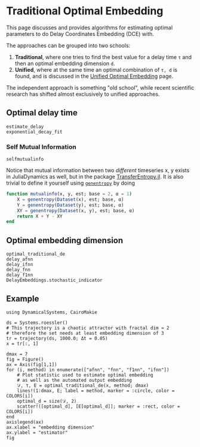 # Traditional Optimal Embedding
This page discusses and provides algorithms for estimating optimal parameters to do Delay Coordinates Embedding (DCE) with.

The approaches can be grouped into two schools:
1. **Traditional**, where one tries to find the best value for a delay time `τ` and then an optimal embedding dimension `d`.
2. **Unified**, where at the same time an optimal combination of `τ, d` is found, and is discussed in the [Unified Optimal Embedding](@ref) page.

The independent approach is something "old school", while recent scientific research has shifted almost exclusively to unified approaches.

## Optimal delay time
```@docs
estimate_delay
exponential_decay_fit
```
### Self Mutual Information

```@docs
selfmutualinfo
```

Notice that mutual information between two *different* timeseries x, y exists in JuliaDynamics as well, but in the package [TransferEntropy.jl](https://github.com/JuliaDynamics/TransferEntropy.jl).
It is also trivial to define it yourself using [`genentropy`](@ref) by doing

```julia
function mutualinfo(x, y, est; base = 2, α = 1)
    X = genentropy(Dataset(x), est; base, α)
    Y = genentropy(Dataset(y), est; base, α)
    XY = genentropy(Dataset(x, y), est; base, α)
    return X + Y - XY
end
```

## Optimal embedding dimension
```@docs
optimal_traditional_de
delay_afnn
delay_ifnn
delay_fnn
delay_f1nn
DelayEmbeddings.stochastic_indicator
```

## Example
```@example MAIN
using DynamicalSystems, CairoMakie

ds = Systems.roessler()
# This trajectory is a chaotic attractor with fractal dim ≈ 2
# therefore the set needs at least embedding dimension of 3
tr = trajectory(ds, 1000.0; Δt = 0.05)
x = tr[:, 1]

dmax = 7
fig = Figure()
ax = Axis(fig[1,1])
for (i, method) in enumerate(["afnn", "fnn", "f1nn", "ifnn"])
    # Plot statistic used to estimate optimal embedding
    # as well as the automated output embedding
    𝒟, τ, E = optimal_traditional_de(x, method; dmax)
    lines!(1:dmax, E; label = method, marker = :circle, color = COLORS[i])
    optimal_d = size(𝒟, 2)
    scatter!([optimal_d], [E[optimal_d]]; marker = :rect, color = COLORS[i])
end
axislegend(ax)
ax.xlabel = "embedding dimension"
ax.ylabel = "estimator"
fig
```
